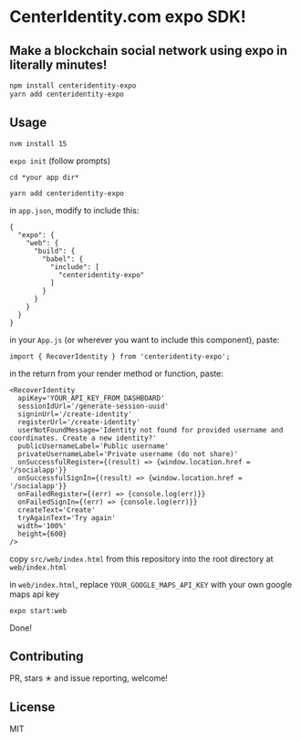 # CenterIdentity.com expo SDK!
## Make a blockchain social network using expo in literally minutes!

```bash
npm install centeridentity-expo
yarn add centeridentity-expo
```

## Usage
`nvm install 15`

`expo init` (follow prompts)

`cd *your app dir*`

`yarn add centeridentity-expo`

in `app.json`, modify to include this:
```
{
  "expo": {
    "web": {
      "build": {
        "babel": {
          "include": [
            "centeridentity-expo"
          ]
        }
      }
    }
  }
}
```
in your `App.js` (or wherever you want to include this component), paste:

`import { RecoverIdentity } from 'centeridentity-expo';` 

in the return from your render method or function, paste:
```
<RecoverIdentity
  apiKey='YOUR_API_KEY_FROM_DASHBOARD'
  sessionIdUrl='/generate-session-uuid'
  signinUrl='/create-identity'
  registerUrl='/create-identity'
  userNotFoundMessage='Identity not found for provided username and coordinates. Create a new identity?'
  publicUsernameLabel='Public username'
  privateUsernameLabel='Private username (do not share)'
  onSuccessfulRegister={(result) => {window.location.href = '/socialapp'}}
  onSuccessfulSignIn={(result) => {window.location.href = '/socialapp'}}
  onFailedRegister={(err) => {console.log(err)}}
  onFailedSignIn={(err) => {console.log(err)}}
  createText='Create'
  tryAgainText='Try again'
  width='100%'
  height={600}
/>
```

copy `src/web/index.html` from this repository into the root directory at `web/index.html`

in `web/index.html`, replace `YOUR_GOOGLE_MAPS_API_KEY` with your own google maps api key

`expo start:web`

Done!

## Contributing

PR, stars ✭ and issue reporting, welcome!

## License

MIT
